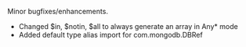 Minor bugfixes/enhancements.

+ Changed $in, $notin, $all to always generate an array in Any* mode
+ Added default type alias import for com.mongodb.DBRef
